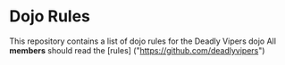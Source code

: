 Dojo Rules
===================

This repository contains a list of dojo rules for the Deadly Vipers dojo
All **members** should read the [rules] ("https://github.com/deadlyvipers")
